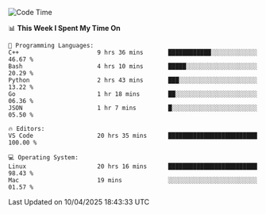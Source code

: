 
<!--START_SECTION:waka-->
![Code Time](http://img.shields.io/badge/Code%20Time-3%2C305%20hrs%2040%20mins-blue)

📊 **This Week I Spent My Time On** 

```text
💬 Programming Languages: 
C++                      9 hrs 36 mins       ████████████░░░░░░░░░░░░░   46.67 % 
Bash                     4 hrs 10 mins       █████░░░░░░░░░░░░░░░░░░░░   20.29 % 
Python                   2 hrs 43 mins       ███░░░░░░░░░░░░░░░░░░░░░░   13.22 % 
Go                       1 hr 18 mins        ██░░░░░░░░░░░░░░░░░░░░░░░   06.36 % 
JSON                     1 hr 7 mins         █░░░░░░░░░░░░░░░░░░░░░░░░   05.50 % 

🔥 Editors: 
VS Code                  20 hrs 35 mins      █████████████████████████   100.00 % 

💻 Operating System: 
Linux                    20 hrs 16 mins      █████████████████████████   98.43 % 
Mac                      19 mins             ░░░░░░░░░░░░░░░░░░░░░░░░░   01.57 % 
```


 Last Updated on 10/04/2025 18:43:33 UTC
<!--END_SECTION:waka-->


